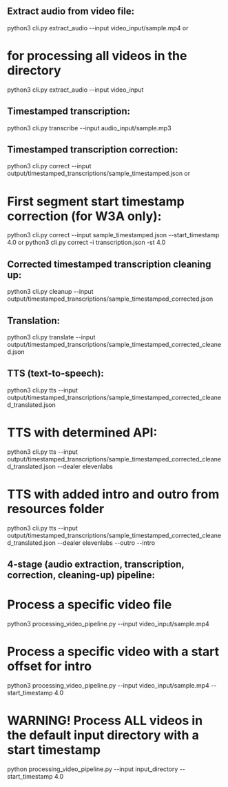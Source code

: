 ## Extract audio from video file:
python3 cli.py extract_audio --input video_input/sample.mp4
or
# for processing all videos in the directory
python3 cli.py extract_audio --input video_input

## Timestamped transcription:
python3 cli.py transcribe --input audio_input/sample.mp3

## Timestamped transcription correction:
python3 cli.py correct --input output/timestamped_transcriptions/sample_timestamped.json
or
# First segment start timestamp correction (for W3A only):
python3 cli.py correct --input sample_timestamped.json --start_timestamp 4.0
or
python3 cli.py correct -i transcription.json -st 4.0

## Corrected timestamped transcription cleaning up:
python3 cli.py cleanup --input output/timestamped_transcriptions/sample_timestamped_corrected.json

## Translation:
python3 cli.py translate --input output/timestamped_transcriptions/sample_timestamped_corrected_cleaned.json 

## TTS (text-to-speech):
python3 cli.py tts --input output/timestamped_transcriptions/sample_timestamped_corrected_cleaned_translated.json

# TTS with determined API:
python3 cli.py tts --input output/timestamped_transcriptions/sample_timestamped_corrected_cleaned_translated.json --dealer elevenlabs

# TTS with added intro and outro from resources folder
python3 cli.py tts --input output/timestamped_transcriptions/sample_timestamped_corrected_cleaned_translated.json --dealer elevenlabs --outro --intro


## 4-stage (audio extraction, transcription, correction, cleaning-up) pipeline:
# Process a specific video file
python3 processing_video_pipeline.py --input video_input/sample.mp4

# Process a specific video with a start offset for intro
python3 processing_video_pipeline.py --input video_input/sample.mp4 --start_timestamp 4.0

# WARNING! Process ALL videos in the default input directory with a start timestamp
python processing_video_pipeline.py --input input_directory --start_timestamp 4.0